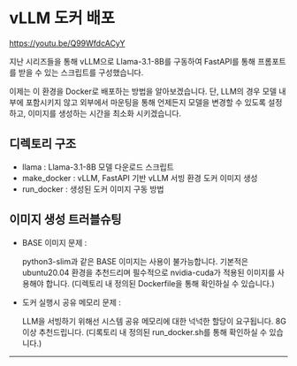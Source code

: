 # vLLM 도커 배포

https://youtu.be/Q99WfdcACyY

지난 시리즈들을 통해 vLLM으로 Llama-3.1-8B를 구동하여 FastAPI를 통해 프롬포트를 받을 수 있는 스크립트를 구성했습니다.

이제는 이 환경을 Docker로 배포하는 방법을 알아보겠습니다. 단, LLM의 경우 모델 내부에 포함시키지 않고 외부에서 마운팅을 통해 언제든지 모델을 변경할 수 있도록 설정하고, 이미지를 생성하는 시간을 최소화 시키겠습니다.

## 디렉토리 구조

- llama : Llama-3.1-8B 모델 다운로드 스크립트
- make_docker : vLLM, FastAPI 기반 vLLM 서빙 환경 도커 이미지 생성
- run_docker : 생성된 도커 이미지 구동 방법

## 이미지 생성 트러블슈팅

- BASE 이미지 문제 :

  python3-slim과 같은 BASE 이미지는 사용이 불가능합니다. 기본적은 ubuntu20.04 환경을 추천드리며 필수적으로 nvidia-cuda가 적용된 이미지를 사용해야 합니다. (디렉토리 내 정의된 Dockerfile을 통해 확인하실 수 있습니다.)

- 도커 실행시 공유 메모리 문제 :

  LLM을 서빙하기 위해선 시스템 공유 메모리에 대한 넉넉한 할당이 요구됩니다. 8G 이상 추천드립니다. (디록토리 내 정의된 run_docker.sh를 통해 확인하실 수 있습니다.)

---
